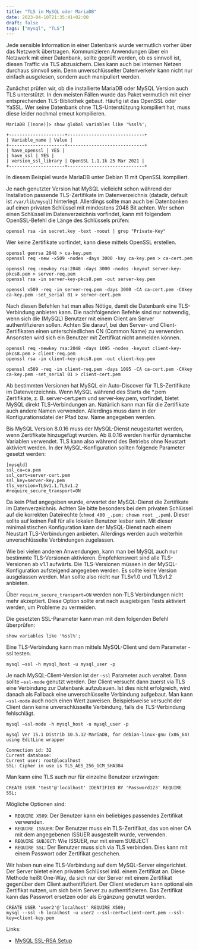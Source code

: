 ```yaml
---
title: "TLS in MySQL oder MariaDB"
date: 2023-04-10T21:35:41+02:00
draft: false
tags: ["mysql", "TLS"]
---
```


Jede sensible Information in einer Datenbank wurde vermutlich vorher über das Netzwerk übertragen. Kommunizieren Anwendungen über ein Netzwerk mit einer Datenbank, sollte geprüft werden, ob es sinnvoll ist, diesen Traffic via TLS abzusichern. Dies kann auch bei internen Netzen durchaus sinnvoll sein. Denn unverschlüsselter Datenverkehr kann nicht nur einfach ausgelesen, sondern auch manipuliert werden.

Zunächst prüfen wir, ob die installierte MariaDB oder MySQL Version auch TLS unterstützt. In den meisten Fällen wurde das Paket vermutlich mit einer entsprechenden TLS-Bibliothek gebaut. Häufig ist das OpenSSL oder YaSSL. Wer seine Datenbank ohne TLS-Unterstützung kompiliert hat, muss diese leider nochmal erneut kompilieren.

```
MariaDB [(none)]> show global variables like '%ssl%';

+---------------------+-----------------------------+
| Variable_name | Value |
+---------------------+-----------------------------+
| have_openssl | YES |
| have_ssl | YES |
| version_ssl_library | OpenSSL 1.1.1k 25 Mar 2021 |
+---------------------+-----------------------------+
```

In diesem Beispiel wurde MariaDB unter Debian 11 mit OpenSSL kompiliert.

Je nach genutzter Version hat MySQL vielleicht schon während der Installation passende TLS-Zertifikate im Datenverzeichnis (datadir, default ist `/var/lib/mysql`) hinterlegt. Allerdings sollte man auch bei Datenbanken auf einen privaten Schlüssel mit mindestens 2048 Bit achten. Wer schon einen Schlüssel im Datenverzeichnis vorfindet, kann mit folgendem OpenSSL-Befehl die Länge des Schlüssels prüfen:

`openssl rsa -in secret.key -text -noout | grep "Private-Key"`

Wer keine Zertifikate vorfindet, kann diese mittels OpenSSL erstellen.

```
openssl genrsa 2048 > ca-key.pem
openssl req -new -x509 -nodes -days 3000 -key ca-key.pem > ca-cert.pem

openssl req -newkey rsa:2048 -days 3000 -nodes -keyout server-key-pkcs8.pem > server-req.pem
openssl rsa -in server-key-pkcs8.pem -out server-key.pem

openssl x509 -req -in server-req.pem -days 3000 -CA ca-cert.pem -CAkey ca-key.pem -set_serial 01 > server-cert.pem
```

Nach diesen Befehlen hat man alles Nötige, damit die Datenbank eine TLS-Verbindung anbieten kann. Die nachfolgenden Befehle sind nur notwendig, wenn sich die (MySQL) Benutzer mit einem Client am Server authentifizieren sollen. Achten Sie darauf, bei den Server- und Client-Zertifikaten einen unterschiedlichen CN (Common Name) zu verwenden. Ansonsten wird sich ein Benutzer mit Zertifikat nicht anmelden können.

```
openssl req -newkey rsa:2048 -days 1095 -nodes -keyout client-key-pkcs8.pem > client-req.pem
openssl rsa -in client-key-pkcs8.pem -out client-key.pem

openssl x509 -req -in client-req.pem -days 1095 -CA ca-cert.pem -CAkey ca-key.pem -set_serial 01 > client-cert.pem
```

Ab bestimmten Versionen hat MySQL ein Auto-Discover für TLS-Zertifikate im Datenverzeichnis. Wenn MySQL während des Starts die \*.pem Zertifikate, z. B. server-cert.pem und server-key.pem, vorfindet, bietet MySQL direkt TLS-Verbindungen an. Natürlich kann man für die Zertifikate auch andere Namen verwenden. Allerdings muss dann in der Konfigurationsdatei der Pfad bzw. Name angegeben werden.

Bis MySQL Version 8.0.16 muss der MySQL-Dienst neugestartet werden, wenn Zertifikate hinzugefügt wurden. Ab 8.0.16 werden hierfür dynamische Variablen verwendet. TLS kann also während des Betriebs ohne Neustart aktiviert werden. In der MySQL-Konfiguration sollten folgende Parameter gesetzt werden:

```
[mysqld]
ssl_ca=ca.pem
ssl_cert=server-cert.pem
ssl_key=server-key.pem
tls_version=TLSv1.1,TLSv1.2
#require_secure_transport=ON
```

Da kein Pfad angegeben wurde, erwartet der MySQL-Dienst die Zertifikate im Datenverzeichnis. Achten Sie bitte besonders bei dem privaten Schlüssel auf die korrekten Dateirechte (`chmod 400 _.pem; chown root _.pem`). Dieser sollte auf keinen Fall für alle lokalen Benutzer lesbar sein. Mit dieser minimalistischen Konfiguration kann der MySQL-Dienst nach einem Neustart TLS-Verbindungen anbieten. Allerdings werden auch weiterhin unverschlüsselte Verbindungen zugelassen.

Wie bei vielen anderen Anwendungen, kann man bei MySQL auch nur bestimmte TLS-Versionen aktivieren. Empfehlenswert sind alle TLS-Versionen ab v1.1 aufwärts. Die TLS-Versionen müssen in der MySQL-Konfiguration aufsteigend angegeben werden. Es sollte keine Version ausgelassen werden. Man sollte also nicht nur TLSv1.0 und TLSv1.2 anbieten.

Über `require_secure_transport=ON` werden non-TLS Verbindungen nicht mehr akzeptiert. Diese Option sollte erst nach ausgiebigen Tests aktiviert werden, um Probleme zu vermeiden.

Die gesetzten SSL-Parameter kann man mit dem folgenden Befehl überprüfen:

```
show variables like '%ssl%';
```

Eine TLS-Verbindung kann man mittels MySQL-Client und dem Parameter -ssl testen.

```
mysql —ssl -h mysql_host -u mysql_user -p
```

Je nach MySQL-Client-Version ist der `—ssl` Parameter auch veraltet. Dann sollte `—ssl-mode` genutzt werden. Der Client versucht dann zuerst via TLS eine Verbindung zur Datenbank aufzubauen. Ist dies nicht erfolgreich, wird danach als Fallback eine unverschlüsselte Verbindung aufgebaut. Man kann `—ssl-mode` auch noch einen Wert zuweisen. Beispielsweise versucht der Client dann keine unverschlüsselte Verbindung, falls die TLS-Verbindung fehlschlägt.

```
mysql —ssl-mode -h mysql_host -u mysql_user -p

mysql Ver 15.1 Distrib 10.5.12-MariaDB, for debian-linux-gnu (x86_64) using EditLine wrapper

Connection id: 32
Current database:
Current user: root@localhost
SSL: Cipher in use is TLS_AES_256_GCM_SHA384
```

Man kann eine TLS auch nur für einzelne Benutzer erzwingen:

```
CREATE USER 'test'@'localhost' IDENTIFIED BY 'Password123' REQUIRE SSL;
````

Mögliche Optionen sind:

- `REQUIRE X509`: Der Benutzer kann ein beliebiges passendes Zertifikat verwenden.
- `REQUIRE ISSUER`: Der Benutzer muss ein TLS-Zertifikat, das von einer CA mit dem angegebenen ISSUER ausgestellt wurde, verwenden.
- `REQUIRE SUBJECT`: Wie ISSUER, nur mit einem SUBJECT
- `REQUIRE SSL`: Der Benutzer muss sich via TLS verbinden. Dies kann mit einem Passwort oder Zertifikat geschehen.

Wir haben nun eine TLS-Verbindung auf dem MySQL-Server eingerichtet. Der Server bietet einen privaten Schlüssel inkl. einem Zertifikat an. Diese Methode heißt One-Way, da sich nur der Server mit einem Zertifikat gegenüber dem Client authentifiziert. Der Client wiederum kann optional ein Zertifikat nutzen, um sich beim Server zu authentifizieren. Das Zertifikat kann das Passwort ersetzen oder als Ergänzung genutzt werden.

```
CREATE USER 'user2'@'localhost' REQUIRE X509;
mysql --ssl -h localhost -u user2 --ssl-cert=client-cert.pem --ssl-key=client-key.pem
```

Links:

- [MySQL SSL-RSA Setup](https://dev.mysql.com/doc/refman/5.7/en/mysql-ssl-rsa-setup.html)
